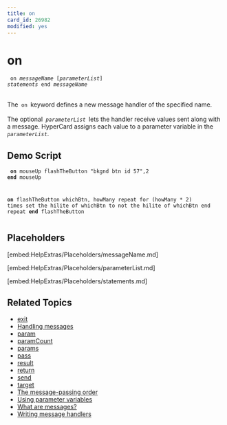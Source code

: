 ```yaml
---
title: on
card_id: 26982
modified: yes
---
```


# on

<code><pre>
on <i>messageName</i> [<i>parameterList</i>]
    <i>statements</i>
end <i>messageName</i>
</pre></code>

<br>
The<code> on </code>keyword defines a new message handler of the specified name.<br>
<br>
The optional<code> <i>parameterList</i> </code>lets the handler receive values sent along with a message. HyperCard assigns each value to a parameter variable in the<code> <i>parameterList</i></code>.<br>

## Demo Script

<code><pre>
<b>on</b> mouseUp
  flashTheButton "bkgnd btn id 57",2
<b>end</b> mouseUp

<b>on</b> flashTheButton whichBtn, howMany
  repeat for (howMany * 2) times
    set the hilite of whichBtn to not the hilite of whichBtn
  end repeat
<b>end</b> flashTheButton
</pre></code>

## Placeholders

[embed:HelpExtras/Placeholders/messageName.md]

[embed:HelpExtras/Placeholders/parameterList.md]

[embed:HelpExtras/Placeholders/statements.md]

## Related Topics

* [exit](/HyperTalkReference/keywords/exit)
* [Handling messages](/HyperTalkReference/hypertalkbasics/Handling-messages)
* [param](/HyperTalkReference/functions/param)
* [paramCount](/HyperTalkReference/functions/paramCount)
* [params](/HyperTalkReference/functions/params)
* [pass](/HyperTalkReference/keywords/pass)
* [result](/HyperTalkReference/functions/result)
* [return](/HyperTalkReference/keywords/return)
* [send](/HyperTalkReference/keywords/send)
* [target](/HyperTalkReference/functions/target)
* [The message-passing order](/HyperTalkReference/hypertalkbasics/The-message-passing-order)
* [Using parameter variables](/HyperTalkReference/hypertalkbasics/Using-parameter-variables)
* [What are messages?](/HyperTalkReference/hypertalkbasics/What-are-messages)
* [Writing message handlers](/HyperTalkReference/hypertalkbasics/Writing-message-handlers)
